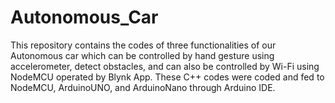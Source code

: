 # Autonomous_Car
This repository contains the codes of three functionalities of our Autonomous car which can be controlled by hand gesture using accelerometer, detect obstacles, and can also be controlled by Wi-Fi using NodeMCU operated by Blynk App. These C++ codes were coded and fed to NodeMCU, ArduinoUNO, and ArduinoNano through Arduino IDE. 
